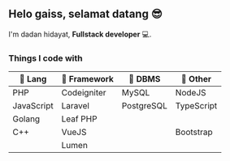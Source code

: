 ## Helo gaiss, selamat datang :sunglasses:
I'm dadan hidayat, **Fullstack developer** :computer:.
### Things I code with
|:green_book: Lang| :ledger: Framework  | :orange_book: DBMS|:blue_book: Other |
|---|---|---|---|
| PHP  |Codeigniter   |  MySQL | NodeJS  |
| JavaScript  |Laravel   |  PostgreSQL |TypeScript   |
| Golang | Leaf PHP | | |
| C++  | VueJS  |   | Bootstrap |
| | Lumen | | |
